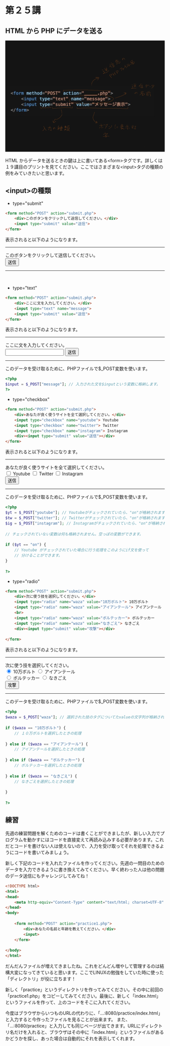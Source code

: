 # 第２５講

## HTML から PHP にデータを送る

![form](../img/25-form.jpeg)

HTML からデータを送るときの鍵は上に書いてある\<form\>タグです。詳しくは１９講目のプリントを見てください。ここではさまざまな\<input\>タグの種類の例をみていきたいと思います。

## \<input\>の種類

- type="submit"

```html
<form method="POST" action="submit.php">
    <div>このボタンをクリックして送信してください。</div>
    <input type="submit" value="送信">
</form>
```

表示されると以下のようになります。

---
<div>このボタンをクリックして送信してください。</div>
<div><input type="submit" value="送信"></div>

---

<br>

- type="text"

```html
<form method="POST" action="submit.php">
    <div>ここに文を入力してください。</div>
    <input type="text" name="message">
    <input type="submit" value="送信">
</form>
```

表示されると以下のようになります。

---
<div>ここに文を入力してください。</div>
<input type="text" name="message">
<input type="submit" value="送信">

---

このデータを受け取るために、PHPファイルで$_POST変数を使います。

```php
<?php
$input = $_POST["message"]; // 入力された文を$inputという変数に格納します。
?>
```

- type="checkbox"

```html
<form method="POST" action="submit.php">
    <div>あなたが良く使うサイトを全て選択してください。</div>
    <input type="checkbox" name="youtube"> Youtube
    <input type="checkbox" name="twitter"> Twitter
    <input type="checkbox" name="instagram"> Instagram
    <div><input type="submit" value="送信"></div>
</form>
```

表示されると以下のようになります。

---
<div>あなたが良く使うサイトを全て選択してください。</div>
<input type="checkbox" name="youtube"> Youtube
<input type="checkbox" name="twitter"> Twitter
<input type="checkbox" name="instagram"> Instagram
<div><input type="submit" value="送信"></div>

---

このデータを受け取るために、PHPファイルで$_POST変数を使います。

```php
<?php
$yt = $_POST["youtube"]; // Youtubeがチェックされていたら、"on"が格納されます。
$tw = $_POST["twitter"]; // Twitterがチェックされていたら、"on"が格納されます。
$ig = $_POST["instagram"]; // Instagramがチェックされていたら、"on"が格納されます。

// チェックされていない変数は何も格納されません。空っぽの変数ができます。

if ($yt == "on") {
    // Youtube がチェックされていた場合に行う処理をこのようにif文を使って
    // 分けることができます。
}

?>
```



- type="radio"

```html
<form method="POST" action="submit.php">
    <div>次に使う技を選択してください。</div>
    <input type="radio" name="waza" value="10万ボルト"> 10万ボルト
    <input type="radio" name="waza" value="アイアンテール"> アイアンテール
    <br>
    <input type="radio" name="waza" value="ボルテッカー"> ボルテッカー
    <input type="radio" name="waza" value="なきごえ"> なきごえ
    <div><input type="submit" value="攻撃"></div>

</form>
```

表示されると以下のようになります。

---
<div>次に使う技を選択してください。</div>
<input type="radio" name="waza" value="10万ボルト" checked> 10万ボルト
<input type="radio" name="waza" value="アイアンテール"> アイアンテール
<br>
<input type="radio" name="waza" value="ボルテッカー"> ボルテッカー
<input type="radio" name="waza" value="なきごえ"> なきごえ
<div><input type="submit" value="攻撃"></div>

---

このデータを受け取るために、PHPファイルで$_POST変数を使います。

```php
<?php
$waza = $_POST["waza"]; // 選択された技のタグについてたvalueの文字列が格納されます

if ($waza == "10万ボルト") {
    // １０万ボルトを選択したときの処理

} else if ($waza == "アイアンテール") {
    // アイアンテールを選択したときの処理

} else if ($waza == "ボルテッカー") {
    // ボルテッカーを選択したときの処理

} else if ($waza == "なきごえ") {
    // なきごえを選択したときの処理

}

?>
```

## 練習

先週の練習問題を解くためのコードは書くことができましたが、新しい入力でプログラムを動かすにはコードを直接変えて再読み込みする必要があります。これだとコードを書けない人は使えないので、入力を受け取ってそれを処理できるようにコードを書いてみましょう。

新しく下記のコードを入れたファイルを作ってください。先週の一問目のためのデータを入力できるように書き換えてみてください。早く終わった人は他の問題のデータ送信にもチャレンジしてみてね！

```html
<!DOCTYPE html>
<html>
<head>
    <meta http-equiv="Content-Type" content="text/html; charset=UTF-8" />
</head>
<body>

    <form method="POST" action="practice1.php">
        <div>あなたの名前と年齢を教えてください。</div>
        <input>
    </form>

</body>
</html>
```

だんだんファイルが増えてきましたね。これをどんどん増やして管理するのは結構大変になってきていると思います。ここでLINUXの勉強をしていた時に使った「ディレクトリ」が役に立ちます！

新しく「practice」というディレクトリを作ってみてください。その中に前回の「practice1.php」をコピーしてみてください。最後に、新しく「index.html」というファイルを作って、上のコードをそこに入れてください。

今度はブラウザからいつものURLの代わりに、「...:8080/practice/index.html」
と入力すると今作ったファイルを見ることが出来ます。
また、「...:8080/practice」と入力しても同じベージが出てきます。URLにディレクトリ名だけを入れると、ブラウザはその中に「index.html」というファイルがあるかどうかを探し、あった場合は自動的にそれを表示してくれます。
